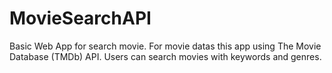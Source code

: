 # MovieSearchAPI
Basic Web App for search movie. For movie datas this app using The Movie Database (TMDb) API. Users can search movies with keywords and genres.
